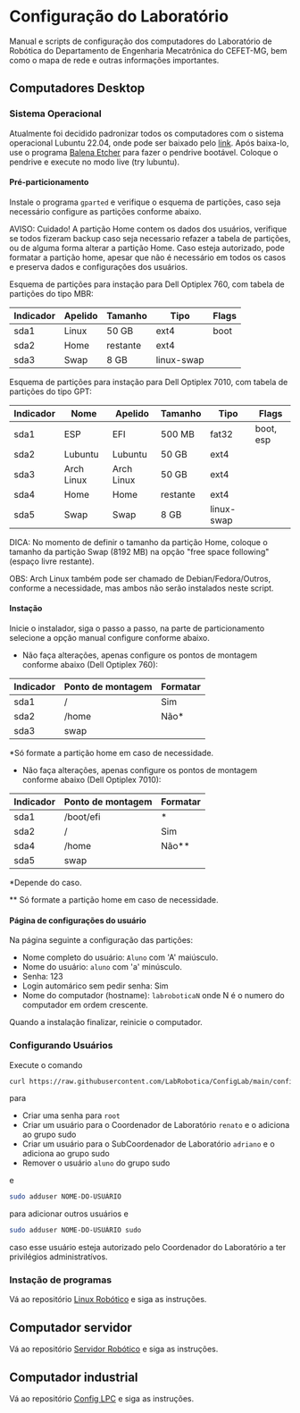 # Configuração do Laboratório

Manual e scripts de configuração dos computadores do Laboratório de Robótica do Departamento de Engenharia Mecatrônica do CEFET-MG, bem como o mapa de rede e outras informações importantes.

## Computadores Desktop

### Sistema Operacional

Atualmente foi decidido padronizar todos os computadores com o sistema operacional Lubuntu 22.04, onde pode ser baixado pelo [link](https://lubuntu.me/downloads). Após baixa-lo, use o programa [Balena Etcher](https://github.com/balena-io/etcher/releases) para fazer o pendrive bootável. Coloque o pendrive e execute no modo live (try lubuntu).

#### Pré-particionamento

Instale o programa ```gparted``` e verifique o esquema de partições, caso seja necessário configure as partições conforme abaixo.

AVISO: Cuidado! A partição Home contem os dados dos usuários, verifique se todos fizeram backup caso seja necessario refazer a tabela de partições, ou de alguma forma alterar a partição Home. Caso esteja autorizado, pode formatar a partição home, apesar que não é necessário em todos os casos e preserva dados e configurações dos usuários.

Esquema de partições para instação para Dell Optiplex 760, com tabela de partições do tipo MBR:

|  Indicador | Apelido | Tamanho  | Tipo       | Flags |
|------------|---------|----------|------------|-------|
|  sda1      | Linux   | 50 GB    | ext4       | boot  |
|  sda2      | Home    | restante | ext4       |       |
|  sda3      | Swap    | 8 GB     | linux-swap |       |

Esquema de partições para instação para Dell Optiplex 7010, com tabela de partições do tipo GPT:

|  Indicador | Nome       | Apelido    | Tamanho  | Tipo       | Flags     |
|------------|------------|------------|----------|------------|-----------|
|  sda1      | ESP        | EFI        | 500 MB   | fat32      | boot, esp |
|  sda2      | Lubuntu    | Lubuntu    | 50 GB    | ext4       |           |
|  sda3      | Arch Linux | Arch Linux | 50 GB    | ext4       |           |
|  sda4      | Home       | Home       | restante | ext4       |           |
|  sda5      | Swap       | Swap       | 8 GB     | linux-swap |           |

DICA: No momento de definir o tamanho da partição Home, coloque o tamanho da partição Swap (8192 MB) na opção "free space following" (espaço livre restante).

OBS: Arch Linux também pode ser chamado de Debian/Fedora/Outros, conforme a necessidade, mas ambos não serão instalados neste script.

#### Instação

Inicie o instalador, siga o passo a passo, na parte de particionamento selecione a opção manual configure conforme abaixo.


- Não faça alterações, apenas configure os pontos de montagem conforme abaixo (Dell Optiplex 760):

|  Indicador | Ponto de montagem | Formatar |
|------------|-------------------|----------|
|  sda1      | /                 | Sim      |
|  sda2      | /home             | Não*      |
|  sda3      | swap              |          |

*Só formate a partição home em caso de necessidade.



- Não faça alterações, apenas configure os pontos de montagem conforme abaixo (Dell Optiplex 7010):

|  Indicador | Ponto de montagem | Formatar |
|------------|-------------------|----------|
|  sda1      | /boot/efi         | *        |
|  sda2      | /                 | Sim      |
|  sda4      | /home             | Não**    |
|  sda5      | swap              |          |

*Depende do caso.

** Só formate a partição home em caso de necessidade.

#### Página de configurações do usuário

Na página seguinte a configuração das partições:

- Nome completo do usuário: ```Aluno``` com 'A' maiúsculo.
- Nome do usuário: ```aluno``` com 'a' minúsculo.
- Senha: 123
- Login automárico sem pedir senha: Sim
- Nome do computador (hostname): ```labroboticaN``` onde N é o numero do computador em ordem crescente.

Quando a instalação finalizar, reinicie o computador.

### Configurando Usuários

Execute o comando

```bash
curl https://raw.githubusercontent.com/LabRobotica/ConfigLab/main/config-users.sh | sudo bash
```

para

- Criar uma senha para ```root```
- Criar um usuário para o Coordenador de Laboratório ```renato``` e o adiciona ao grupo sudo
- Criar um usuário para o SubCoordenador de Laboratório ```adriano``` e o adiciona ao grupo sudo
- Remover o usuário ```aluno``` do grupo sudo

e

```bash
sudo adduser NOME-DO-USUÁRIO
```

para adicionar outros usuários e

```bash
sudo adduser NOME-DO-USUÁRIO sudo
```

caso esse usuário esteja autorizado pelo Coordenador do Laboratório a ter privilégios administratívos.


### Instação de programas

Vá ao repositório [Linux Robótico](https://github.com/LabRobotica/Linux-Robotico) e siga as instruções.


## Computador servidor

Vá ao repositório [Servidor Robótico](https://github.com/LabRobotica/Servidor-Robotico) e siga as instruções.


## Computador industrial

Vá ao repositório [Config LPC](https://github.com/LabRobotica/Config-LPC) e siga as instruções.
